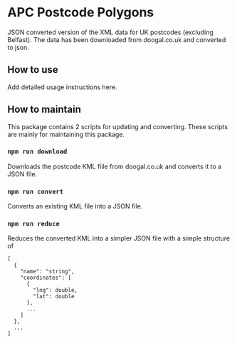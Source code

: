 # APC Postcode Polygons

JSON converted version of the XML data for UK postcodes (excluding Belfast).  The data has been downloaded from doogal.co.uk and converted to json.  

## How to use

Add detailed usage instructions here.

## How to maintain
This package contains 2 scripts for updating and converting.  These scripts are mainly for maintaining this package.

### `npm run download`
Downloads the postcode KML fiile from doogal.co.uk and converts it to a JSON file.

### `npm run convert`
Converts an existing KML file into a JSON file.

### `npm run reduce`
Reduces the converted KML into a simpler JSON file with a simple structure of
```
[
  {
    "name": "string",
    "coordinates": [
      {
        "lng": double,
        "lat": double
      },
      ...
    ]
  },
  ...
]
```